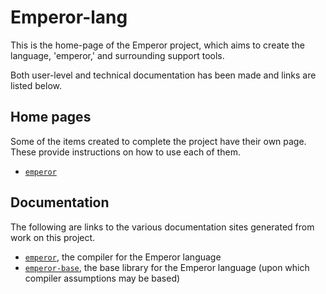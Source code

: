 # Emperor-lang

This is the home-page of the Emperor project, which aims to create the language, 'emperor,' and surrounding support tools.

Both user-level and technical documentation has been made and links are listed below.

## Home pages

Some of the items created to complete the project have their own page.
These provide instructions on how to use each of them.

- [`emperor`](https://emperor-lang.github.io/emperor/)

## Documentation

The following are links to the various documentation sites generated from work on this project.

- [`emperor`](./docs/emperor/index.html), the compiler for the Emperor language
- [`emperor-base`](./docs/emperor-base/index.html), the base library for the Emperor language (upon which compiler assumptions may be based)
